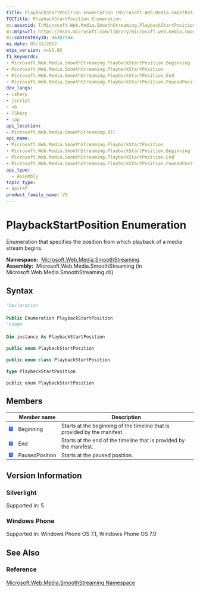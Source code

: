 ```yaml
---
title: PlaybackStartPosition Enumeration (Microsoft.Web.Media.SmoothStreaming)
TOCTitle: PlaybackStartPosition Enumeration
ms:assetid: T:Microsoft.Web.Media.SmoothStreaming.PlaybackStartPosition
ms:mtpsurl: https://msdn.microsoft.com/library/microsoft.web.media.smoothstreaming.playbackstartposition(v=VS.95)
ms:contentKeyID: 46307944
ms.date: 05/31/2012
mtps_version: v=VS.95
f1_keywords:
- Microsoft.Web.Media.SmoothStreaming.PlaybackStartPosition.Beginning
- Microsoft.Web.Media.SmoothStreaming.PlaybackStartPosition
- Microsoft.Web.Media.SmoothStreaming.PlaybackStartPosition.End
- Microsoft.Web.Media.SmoothStreaming.PlaybackStartPosition.PausedPosition
dev_langs:
- csharp
- jscript
- vb
- FSharp
- cpp
api_location:
- Microsoft.Web.Media.SmoothStreaming.dll
api_name:
- Microsoft.Web.Media.SmoothStreaming.PlaybackStartPosition
- Microsoft.Web.Media.SmoothStreaming.PlaybackStartPosition.Beginning
- Microsoft.Web.Media.SmoothStreaming.PlaybackStartPosition.End
- Microsoft.Web.Media.SmoothStreaming.PlaybackStartPosition.PausedPosition
api_type:
  - Assembly
topic_type:
- apiref
product_family_name: VS
---
```


# PlaybackStartPosition Enumeration

Enumeration that specifies the position from which playback of a media stream begins.

**Namespace:**  [Microsoft.Web.Media.SmoothStreaming](microsoft-web-media-smoothstreaming-namespace_1.md)  
**Assembly:**  Microsoft.Web.Media.SmoothStreaming (in Microsoft.Web.Media.SmoothStreaming.dll)

## Syntax

```vb
'Declaration

Public Enumeration PlaybackStartPosition
'Usage

Dim instance As PlaybackStartPosition
```

```csharp
public enum PlaybackStartPosition
```

```cpp
public enum class PlaybackStartPosition
```

``` fsharp
type PlaybackStartPosition
```

```jscript
public enum PlaybackStartPosition
```

## Members

||Member name|Description|
|--- |--- |--- |
|![Supported by Windows Phone](images/Ff728255.slMobile(VS.95).gif "Supported by Windows Phone")|Beginning|Starts at the beginning of the timeline that is provided by the manifest.|
|![Supported by Windows Phone](images/Ff728255.slMobile(VS.95).gif "Supported by Windows Phone")|End|Starts at the end of the timeline that is provided by the manifest.|
|![Supported by Windows Phone](images/Ff728255.slMobile(VS.95).gif "Supported by Windows Phone")|PausedPosition|Starts at the paused position.|

## Version Information

### Silverlight

Supported in: 5  

### Windows Phone

Supported in: Windows Phone OS 7.1, Windows Phone OS 7.0  

## See Also

### Reference

[Microsoft.Web.Media.SmoothStreaming Namespace](microsoft-web-media-smoothstreaming-namespace_1.md)
